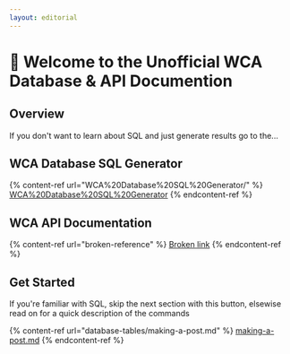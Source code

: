 ```yaml
---
layout: editorial
---
```


# 👋 Welcome to the Unofficial WCA Database & API Documention

## Overview

If you don't want to learn about SQL and just generate results go to the...

## WCA Database SQL Generator

{% content-ref url="WCA%20Database%20SQL%20Generator/" %}
[WCA%20Database%20SQL%20Generator](WCA%20Database%20SQL%20Generator/)
{% endcontent-ref %}

## WCA API Documentation

{% content-ref url="broken-reference" %}
[Broken link](broken-reference)
{% endcontent-ref %}

## Get Started

If you're familiar with SQL, skip the next section with this button, elsewise read on for a quick description of the commands

{% content-ref url="database-tables/making-a-post.md" %}
[making-a-post.md](database-tables/making-a-post.md)
{% endcontent-ref %}
